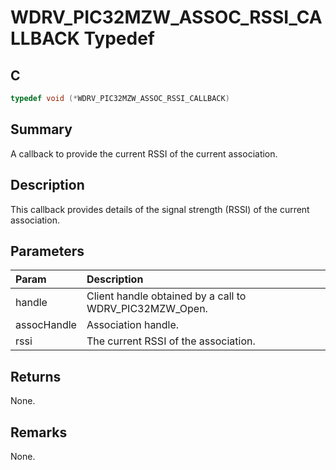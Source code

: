 # WDRV_PIC32MZW_ASSOC_RSSI_CALLBACK Typedef

## C

```c
typedef void (*WDRV_PIC32MZW_ASSOC_RSSI_CALLBACK)

```

## Summary

A callback to provide the current RSSI of the current association.  

## Description

This callback provides details of the signal strength (RSSI) of the current
association.

## Parameters

| Param | Description |
|:----- |:----------- |
| handle | Client handle obtained by a call to WDRV_PIC32MZW_Open. |
| assocHandle | Association handle. |
| rssi | The current RSSI of the association.  

## Returns

None.  

## Remarks

None. 


